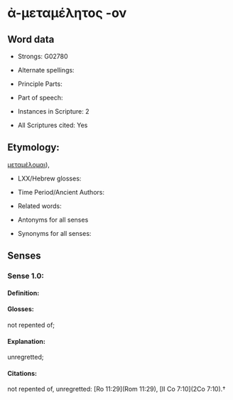 # ἀ-μεταμέλητος -ον

<!-- Status: S2=NeedsEdits -->
<!-- Lexica used for edits:   -->

## Word data

* Strongs: G02780

* Alternate spellings:



* Principle Parts: 


* Part of speech: 


* Instances in Scripture: 2

* All Scriptures cited: Yes

## Etymology: 

[μεταμέλομαι]()),

* LXX/Hebrew glosses: 


* Time Period/Ancient Authors: 


* Related words: 

* Antonyms for all senses

* Synonyms for all senses: 


## Senses 


### Sense  1.0: 

#### Definition: 

#### Glosses: 

not repented of; 

#### Explanation: 

unregretted; 

#### Citations: 

not repented of, unregretted: [Ro 11:29](Rom 11:29), [II Co 7:10](2Co 7:10).†
